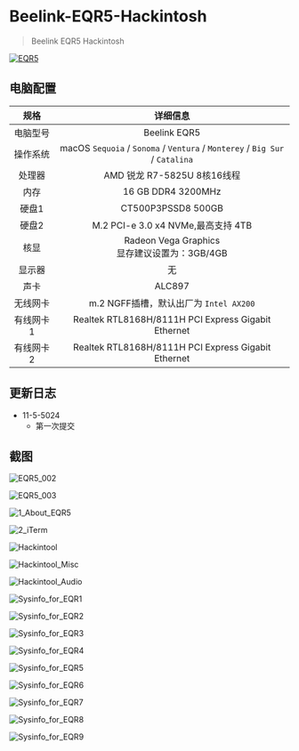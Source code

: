 # Beelink-EQR5-Hackintosh
> Beelink EQR5 Hackintosh

[![EQR5](./ScreenShots/EQR5_001.png)](https://item.taobao.com/item.htm?id=849425992734)

## 电脑配置

|    规格    |                           详细信息                           |
| :--------: | :----------------------------------------------------------: |
|  电脑型号  |                         Beelink EQR5                         |
|  操作系统  | macOS `Sequoia` / `Sonoma` / `Ventura` /  `Monterey` / `Big Sur` / `Catalina` |
|   处理器   |                 AMD 锐龙 R7-5825U 8核16线程                  |
|    内存    |                      16 GB DDR4 3200MHz                      |
|   硬盘1    |                      CT500P3PSSD8 500GB                      |
|   硬盘2    |              M.2 PCI-e 3.0 x4 NVMe,最高支持 4TB              |
|    核显    |      Radeon Vega Graphics<br />显存建议设置为：3GB/4GB       |
|   显示器   |                              无                              |
|    声卡    |                            ALC897                            |
|  无线网卡  |            m.2 NGFF插槽，默认出厂为 `Intel AX200`            |
| 有线网卡1  |     Realtek RTL8168H/8111H PCI Express Gigabit Ethernet      |
| 有线网卡 2 |     Realtek RTL8168H/8111H PCI Express Gigabit Ethernet      |

## 更新日志

- 11-5-5024
  - 第一次提交
  

## 截图

![EQR5_002](ScreenShots/EQR5_002.png)

![EQR5_003](ScreenShots/EQR5_003.png)

![1_About_EQR5](ScreenShots/1_About_EQR5.png)

![2_iTerm](ScreenShots/2_iTerm.jpg)

![Hackintool](ScreenShots/Hackintool.png)

![Hackintool_Misc](ScreenShots/Hackintool_Misc.png)

![Hackintool_Audio](ScreenShots/Hackintool_Audio.png)

![Sysinfo_for_EQR1](ScreenShots/Sysinfo_for_EQR1.png)

![Sysinfo_for_EQR2](ScreenShots/Sysinfo_for_EQR2.png)

![Sysinfo_for_EQR3](ScreenShots/Sysinfo_for_EQR3.png)

![Sysinfo_for_EQR4](ScreenShots/Sysinfo_for_EQR4.png)

![Sysinfo_for_EQR5](ScreenShots/Sysinfo_for_EQR5.png)

![Sysinfo_for_EQR6](ScreenShots/Sysinfo_for_EQR6.png)

![Sysinfo_for_EQR7](ScreenShots/Sysinfo_for_EQR7.png)

![Sysinfo_for_EQR8](ScreenShots/Sysinfo_for_EQR8.png)

![Sysinfo_for_EQR9](ScreenShots/Sysinfo_for_EQR9.png)
